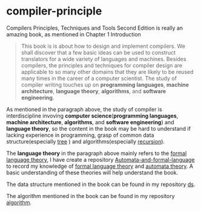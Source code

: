 # compiler-principle
Compilers Principles, Techniques and Tools Second Edition is really an amazing book, as mentioned in Chapter 1 Introduction  
> This book is is about how to design and implement compilers. We shall discover that a few basic ideas can be used to construct translators for a wide variety of languages and machines. Besides compilers, the principles and techniques for compiler design are applicable to so many other domains that they are likely to be reused many times in the career of a computer scientist. The study of compiler writing touches up on **programming languages**, **machine architecture**, **language theory**, **algorithms**, and **software engineering**.

As mentioned in the paragraph above, the study of compiler is interdiscipline invoving **computer science**(**programming languages**, **machine architecture**, **algorithms**, and **software engineering**) and **language theory**, so the content in the book may be hard to understand if lacking experience in programming, grasp of common data structure(especially [tree](https://en.wikipedia.org/wiki/Tree_%28data_structure%29) ) and algorithms(especially [recursion](https://en.wikipedia.org/wiki/Recursion_(computer_science))).

The **language theory** in the paragraph above mainly refers to the [formal language theory](https://en.wikipedia.org/wiki/Formal_language),  I have create a repository [Automata-and-formal-language](https://github.com/dengking/Automata-and-formal-language) to record my knowledge of [formal language theory](https://en.wikipedia.org/wiki/Formal_language) and [automata theory](https://en.wikipedia.org/wiki/Automata_theory). A basic understanding of these theories will help understand the book.

The data structure mentioned in the book can be found in my repository [ds](https://github.com/dengking/ds).

The algorithm mentioned in the book can be found in my repository [algorithm](https://github.com/dengking/algorithm).

